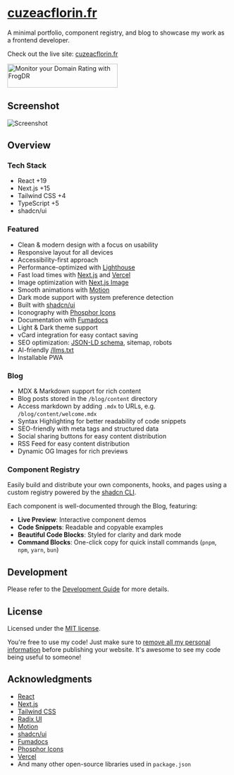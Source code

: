 # [cuzeacflorin.fr](https://cuzeacflorin.fr)

A minimal portfolio, component registry, and blog to showcase my work as a frontend developer.

Check out the live site: [cuzeacflorin.fr](https://cuzeacflorin.fr)

<a href="https://frogdr.com/cuzeacflorin.fr?utm_source=cuzeacflorin.fr" target="_blank">
	<img src="https://frogdr.com/cuzeacflorin.fr/badge-white.svg?badge=1&round=1" alt="Monitor&#0032;your&#0032;Domain&#0032;Rating&#0032;with&#0032;FrogDR" width="250" height="54">
</a>

## Screenshot

<picture>
  <source media="(prefers-color-scheme: dark)" srcset="https://cuzeacflorin.fr/images/screenshot-desktop-dark.webp?t=1758274686">
  <source media="(prefers-color-scheme: light)" srcset="https://cuzeacflorin.fr/images/screenshot-desktop-light.webp?t=1758274686">
  <img src="https://cuzeacflorin.fr/images/screenshot-desktop-light.webp?t=1758274686" alt="Screenshot">
</picture>

## Overview

### Tech Stack

- React +19
- Next.js +15
- Tailwind CSS +4
- TypeScript +5
- shadcn/ui

### Featured

- Clean & modern design with a focus on usability
- Responsive layout for all devices
- Accessibility-first approach
- Performance-optimized with [Lighthouse](https://developers.google.com/speed/pagespeed/insights/)
- Fast load times with [Next.js](https://nextjs.org) and [Vercel](https://vercel.com)
- Image optimization with [Next.js Image](https://nextjs.org/docs/api-reference/next/image)
- Smooth animations with [Motion](https://motion.dev)
- Dark mode support with system preference detection
- Built with [shadcn/ui](https://ui.shadcn.com)
- Iconography with [Phosphor Icons](https://phosphoricons.com)
- Documentation with [Fumadocs](https://fumadocs.dev)
- Light & Dark theme support
- vCard integration for easy contact saving
- SEO optimization: [JSON-LD schema](https://json-ld.org), sitemap, robots
- AI-friendly [/llms.txt](https://llmstxt.org)
- Installable PWA

### Blog

- MDX & Markdown support for rich content
- Blog posts stored in the `/blog/content` directory
- Access markdown by adding `.mdx` to URLs, e.g. `/blog/content/welcome.mdx`
- Syntax Highlighting for better readability of code snippets
- SEO-friendly with meta tags and structured data
- Social sharing buttons for easy content distribution
- RSS Feed for easy content distribution
- Dynamic OG Images for rich previews

### Component Registry

Easily build and distribute your own components, hooks, and pages using a custom registry powered by the [shadcn CLI](https://ui.shadcn.com/docs/cli).

Each component is well-documented through the Blog, featuring:

- **Live Preview**: Interactive component demos
- **Code Snippets**: Readable and copyable examples
- **Beautiful Code Blocks**: Styled for clarity and dark mode
- **Command Blocks**: One-click copy for quick install commands (`pnpm`, `npm`, `yarn`, `bun`)

## Development

Please refer to the [Development Guide](./DEVELOPMENT.md) for more details.

## License

Licensed under the [MIT license](./LICENSE).

You're free to use my code!
Just make sure to <ins>remove all my personal information</ins> before publishing your website.
It's awesome to see my code being useful to someone!

## Acknowledgments

- [React](https://react.dev)
- [Next.js](https://nextjs.org)
- [Tailwind CSS](https://tailwindcss.com)
- [Radix UI](https://www.radix-ui.com)
- [Motion](https://motion.dev)
- [shadcn/ui](https://ui.shadcn.com)
- [Fumadocs](https://fumadocs.dev)
- [Phosphor Icons](https://phosphoricons.com)
- [Vercel](https://vercel.com)
- And many other open-source libraries used in `package.json`
